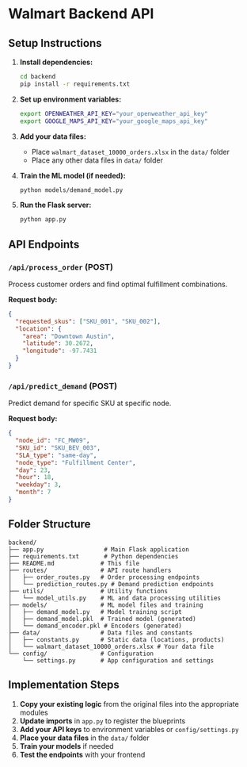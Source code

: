# Walmart Backend API

## Setup Instructions

1. **Install dependencies:**
   ```bash
   cd backend
   pip install -r requirements.txt
   ```

2. **Set up environment variables:**
   ```bash
   export OPENWEATHER_API_KEY="your_openweather_api_key"
   export GOOGLE_MAPS_API_KEY="your_google_maps_api_key"
   ```

3. **Add your data files:**
   - Place `walmart_dataset_10000_orders.xlsx` in the `data/` folder
   - Place any other data files in `data/` folder

4. **Train the ML model (if needed):**
   ```bash
   python models/demand_model.py
   ```

5. **Run the Flask server:**
   ```bash
   python app.py
   ```

## API Endpoints

### `/api/process_order` (POST)
Process customer orders and find optimal fulfillment combinations.

**Request body:**
```json
{
  "requested_skus": ["SKU_001", "SKU_002"],
  "location": {
    "area": "Downtown Austin",
    "latitude": 30.2672,
    "longitude": -97.7431
  }
}
```

### `/api/predict_demand` (POST)
Predict demand for specific SKU at specific node.

**Request body:**
```json
{
  "node_id": "FC_MW09",
  "SKU_id": "SKU_BEV_003",
  "SLA_type": "same-day",
  "node_type": "Fulfillment Center",
  "day": 23,
  "hour": 18,
  "weekday": 3,
  "month": 7
}
```

## Folder Structure

```
backend/
├── app.py                 # Main Flask application
├── requirements.txt       # Python dependencies
├── README.md             # This file
├── routes/               # API route handlers
│   ├── order_routes.py   # Order processing endpoints
│   └── prediction_routes.py # Demand prediction endpoints
├── utils/                # Utility functions
│   └── model_utils.py    # ML and data processing utilities
├── models/               # ML model files and training
│   ├── demand_model.py   # Model training script
│   ├── demand_model.pkl  # Trained model (generated)
│   └── demand_encoder.pkl # Encoders (generated)
├── data/                 # Data files and constants
│   ├── constants.py      # Static data (locations, products)
│   └── walmart_dataset_10000_orders.xlsx # Your data file
└── config/               # Configuration
    └── settings.py       # App configuration and settings
```

## Implementation Steps

1. **Copy your existing logic** from the original files into the appropriate modules
2. **Update imports** in `app.py` to register the blueprints
3. **Add your API keys** to environment variables or `config/settings.py`
4. **Place your data files** in the `data/` folder
5. **Train your models** if needed
6. **Test the endpoints** with your frontend